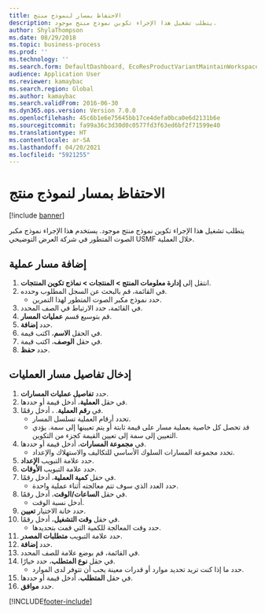 ```yaml
---
title: الاحتفاظ بمسار لنموذج منتج
description: يتطلب تشغيل هذا الإجراء تكوين نموذج منتج موجود.
author: ShylaThompson
ms.date: 08/29/2018
ms.topic: business-process
ms.prod: ''
ms.technology: ''
ms.search.form: DefaultDashboard, EcoResProductVariantMaintainWorkspace, PCProductConfigurationModelListPage, PCProductConfigurationModelDetails, PCRouteOperationDetails, WrkCtrCapabilityLookUp
audience: Application User
ms.reviewer: kamaybac
ms.search.region: Global
ms.author: kamaybac
ms.search.validFrom: 2016-06-30
ms.dyn365.ops.version: Version 7.0.0
ms.openlocfilehash: 45c6b1e6e75645bb17ce4defa0bca0e6d2131b6e
ms.sourcegitcommit: fa99a36c3d30d0c0577fd3f63ed6bf2f71599e40
ms.translationtype: HT
ms.contentlocale: ar-SA
ms.lasthandoff: 04/20/2021
ms.locfileid: "5921255"
---
```

# <a name="maintain-route-for-a-product-model"></a>الاحتفاظ بمسار لنموذج منتج

[!include [banner](../../includes/banner.md)]

يتطلب تشغيل هذا الإجراء تكوين نموذج منتج موجود. يستخدم هذا الإجراء نموذج مكبر الصوت المتطور في شركة العرض التوضيحي USMF خلال العملية.

## <a name="add-a-route-operation"></a>إضافة مسار عملية

1. انتقل إلى **إدارة معلومات المنتج \> المنتجات \> نماذج تكوين المنتجات**.
1. في القائمة، قم بالبحث عن السجل المطلوب وحدده.
    * حدد نموذج مكبر الصوت المتطور لهذا التمرين.  
1. في القائمة، حدد الارتباط في الصف المحدد.
1. قم بتوسيع قسم **عمليات المسار**.
1. حدد **إضافة**.
1. في الحقل **الاسم**، اكتب قيمة.
1. في حقل **الوصف**، اكتب قيمة.
1. حدد **حفظ**.

## <a name="enter-route-operation-details"></a>إدخال تفاصيل مسار العمليات

1. حدد **تفاصيل عمليات المسارات**.
1. في حقل **العملية**، أدخل قيمة أو حددها.
1. في **رقم العملية**. ، أدخل رقمًا.
    * تحدد أرقام العملية تسلسل المسار.  
    * قد تحصل كل خاصية بعملية مسار على قيمة ثابتة أو يتم تعيينها إلى سمة. يؤدي التعيين إلى سمة إلى تعيين القيمة كجزء من التكوين.  
1. في **مجموعة المسارات**، أدخل قيمة أو حددها.
    * تحدد مجموعة المسارات السلوك الأساسي للتكاليف والاستهلاك والإعداد.  
1. حدد علامة التبويب **الإعداد**.
1. حدد علامة التبويب **الأوقات**.
1. في حقل **كمية العملية**، أدخل رقمًا.
    * حدد العدد الذي سوف تتم معالجته أثناء عملية واحدة.  
1. في حقل **الساعات/الوقت**، أدخل رقمًا.
    * أدخل نسبة الوقت.  
1. حدد خانة الاختيار **تعيين**.
1. في حقل **وقت التشغيل**، أدخل رقمًا.
    * حدد وقت المعالجة للكمية التي قمت بتحديدها.  
1. حدد علامة التبويب **متطلبات المصدر**.
1. حدد **إضافة**.
1. في القائمة، قم بوضع علامة للصف المحدد.
1. في حقل **نوع المتطلب**، حدد خيارًا.
    * حدد ما إذا كنت تريد تحديد موارد أو قدرات معينة يجب أن تتوفر لدى الموارد.  
1. في حقل **المتطلب**، أدخل قيمة أو حددها.
1. حدد **موافق**.



[!INCLUDE[footer-include](../../../includes/footer-banner.md)]